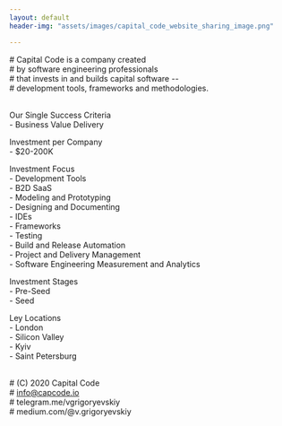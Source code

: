 ```yaml
---
layout: default
header-img: "assets/images/capital_code_website_sharing_image.png"

---
```



<span class="comment"># Capital Code is a company created  
<span class="comment"># by software engineering professionals   
<span class="comment"># that invests in and builds capital software --   
<span class="comment"># development tools, frameworks and methodologies.  
</span>
<br>

<span class="headline">Our Single Success Criteria</span>  
<span class="code">- Business Value Delivery</span>

<span class="headline">Investment per Company</span>  
<span class="code">- $20-200K

<span class="headline">Investment Focus</span>  
<span class="code">- Development Tools  
<span class="code">- B2D SaaS  
<span class="code">- Modeling and Prototyping  
<span class="code">- Designing and Documenting  
<span class="code">- IDEs  
<span class="code">- Frameworks  
<span class="code">- Testing  
<span class="code">- Build and Release Automation  
<span class="code">- Project and Delivery Management  
<span class="code">- Software Engineering Measurement and Analytics  
</span>

<span class="headline">Investment Stages</span>  
<span class="code">- Pre-Seed  
<span class="code">- Seed  
</span>

<span class="headline">Ley Locations</span>  
<span class="code">- London  
<span class="code">- Silicon Valley  
<span class="code">- Kyiv  
<span class="code">- Saint Petersburg  
</span>
<br>

<span class="comment"># (C) 2020 Capital Code  
<span class="comment"># info@capcode.io  
<span class="comment"># telegram.me/vgrigoryevskiy  
<span class="comment"># medium.com/@v.grigoryevskiy
</span>  
